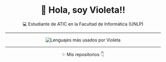 <h1 align="center">👋 Hola, soy Violeta!!</h1>
<p align="center">💻 Estudiante de ATIC en la Facultad de Informática (UNLP)</p>

---

<p align="center">
  <img 
    src="https://github-readme-stats.vercel.app/api/top-langs/?username=violevillavicencio&layout=compact&theme=transparent&hide_border=true&langs_count=8" 
    alt="Lenguajes más usados por Violeta" />
</p>

---

<p align="center">✨ Mis repositorios 👇</p>
